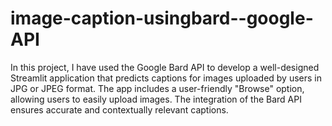 # image-caption-usingbard--google-API
In this project, I have used the Google Bard API to develop a well-designed Streamlit application that predicts captions for images uploaded by users in JPG or JPEG format. The app includes a user-friendly "Browse" option, allowing users to easily upload images. The integration of the Bard API ensures accurate and contextually relevant captions.
